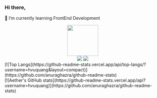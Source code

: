
### Hi there,
🌱 I’m currently learning FrontEnd Development
<div id="header" align="center">
  <img src="https://media.giphy.com/media/CrFLL3CnRpw5ddlBMm/giphy.gif" width="100"/>
</div>
<div align="center">
  <img src="https://img.shields.io/badge/LinkedIn-blue?logo=linkedin&logoColor=white&style=for-the-badge">
  <img src="https://img.shields.io/badge/Twitter-blue?style=for-the-badge&logo=twitter&logoColor=white">
</div>
[![Top Langs](https://github-readme-stats.vercel.app/api/top-langs/?username=hvuquang&layout=compact)](https://github.com/anuraghazra/github-readme-stats)
<br>
[![Aether's GitHub stats](https://github-readme-stats.vercel.app/api?username=hvuquang)](https://github.com/anuraghazra/github-readme-stats)
<br>

<!--
**hvuquang/hvuquang** is a ✨ _special_ ✨ repository because its `README.md` (this file) appears on your GitHub profile.

Here are some ideas to get you started:

- 🔭 I’m currently working on ...
- 🌱 I’m currently learning ...
- 👯 I’m looking to collaborate on ...
- 🤔 I’m looking for help with ...
- 💬 Ask me about ...
- 📫 How to reach me: ...
- 😄 Pronouns: ...
- ⚡ Fun fact: ...
-->
